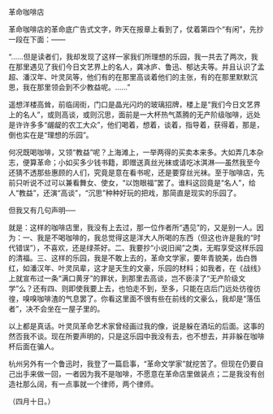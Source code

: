 革命咖啡店

  

革命咖啡店的革命底广告式文字，昨天在报章上看到了，仗着第四个“有闲”，先抄一段在下面：——

  

“……但是读者们，我却发现了这样一家我们所理想的乐园，我一共去了两次，我在那里遇见了我们今日文艺界上的名人，龚冰庐、鲁迅、郁达夫等。并且认识了孟超、潘汉年、叶灵凤等，他们有的在那里高谈着他们的主张，有的在那里默默沉思，我在那里领会到不少教益呢。……”

  

遥想洋楼高耸，前临阔街，门口是晶光闪灼的玻璃招牌，楼上是“我们今日文艺界上的名人”，或则高谈，或则沉思，面前是一大杯热气蒸腾的无产阶级咖啡，远处是许许多多“龌龊的农工大众”，他们喝着，想着，谈着，指导着，获得着，那是，倒也实在是“理想的乐园”。

何况既喝咖啡，又领“教益”呢？上海滩上，一举两得的买卖本来多。大如弄几本杂志，便算革命；小如买多少钱书籍，即赠送真丝光袜或请吃冰淇淋──虽然我至今还猜不透那些惠顾的人们，究竟是意在看书呢，还是要穿丝光袜。至于咖啡店，先前只听说不过可以兼看舞女、使女，“以饱眼福”罢了。谁料这回竟是“名人”，给人“教益”，还演“高谈”，“沉思”种种好玩的把戏，那简直是现实的乐园了。

但我又有几句声明──

就是：这样的咖啡店里，我没有上去过，那一位作者所“遇见”的，又是别一人。因为：一、我是不喝咖啡的，我总觉得这是洋大人所喝的东西（但这也许是我的“时代错误”），不喜欢，还是绿茶好。二、我要抄“小说旧闻”之类，无暇享受这样乐园的清福。三、这样的乐园，我是不敢上去的，革命文学家，要年青貌美，齿白唇红，如潘汉年、叶灵凤辈，这才是天生的文豪，乐园的材料；如我者，在《战线》上就宣布过一条“满口黄牙”的罪状，到那里去高谈，岂不亵渎了“无产阶级文学”么？还有四、则即使我要上去，也怕走不到，至多，只能在店后门远处彷徨彷徨，嗅嗅咖啡渣的气息罢了。你看这里面不很有些在前线的文豪么，我却是“落伍者”，决不会坐在一屋子里的。

以上都是真话。叶灵凤革命艺术家曾经画过我的像，说是躲在酒坛的后面。这事的然否我不谈。现在所要声明的，只是这乐园中我没有去，也不想去，并非躲在咖啡杯后面在骗人。

杭州另外有一个鲁迅时，我登了一篇启事，“革命文学家”就挖苦了。但现在仍要自己出手来做一回，一者因为我不是咖啡，不愿意在革命店里做装点；二是我没有创造社那么阔，有一点事就一个律师，两个律师。

  

（四月十日。）